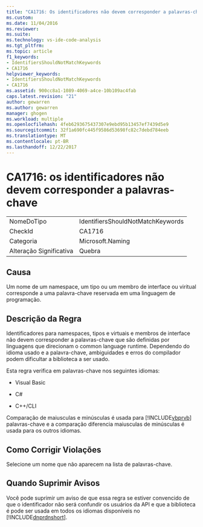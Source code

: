 ```yaml
---
title: "CA1716: Os identificadores não devem corresponder a palavras-chave | Microsoft Docs"
ms.custom: 
ms.date: 11/04/2016
ms.reviewer: 
ms.suite: 
ms.technology: vs-ide-code-analysis
ms.tgt_pltfrm: 
ms.topic: article
f1_keywords:
- IdentifiersShouldNotMatchKeywords
- CA1716
helpviewer_keywords:
- IdentifiersShouldNotMatchKeywords
- CA1716
ms.assetid: 900cc8a1-1089-4069-a4ce-10b109ac4fab
caps.latest.revision: "21"
author: gewarren
ms.author: gewarren
manager: ghogen
ms.workload: multiple
ms.openlocfilehash: 4feb6293675437307e9ebd95b13457ef7439d5e9
ms.sourcegitcommit: 32f1a690fc445f9586d53698fc82c7debd784eeb
ms.translationtype: MT
ms.contentlocale: pt-BR
ms.lasthandoff: 12/22/2017
---
```

# <a name="ca1716-identifiers-should-not-match-keywords"></a>CA1716: os identificadores não devem corresponder a palavras-chave
|||  
|-|-|  
|NomeDoTipo|IdentifiersShouldNotMatchKeywords|  
|CheckId|CA1716|  
|Categoria|Microsoft.Naming|  
|Alteração Significativa|Quebra|  
  
## <a name="cause"></a>Causa  
 Um nome de um namespace, um tipo ou um membro de interface ou viritual corresponde a uma palavra-chave reservada em uma linguagem de programação.  
  
## <a name="rule-description"></a>Descrição da Regra  
 Identificadores para namespaces, tipos e virtuais e membros de interface não devem corresponder a palavras-chave que são definidas por linguagens que direcionam o common language runtime. Dependendo do idioma usado e a palavra-chave, ambiguidades e erros do compilador podem dificultar a biblioteca a ser usado.  
  
 Esta regra verifica em palavras-chave nos seguintes idiomas:  
  
-   Visual Basic  
  
-   C#  
  
-   C++/CLI  
  
 Comparação de maiusculas e minúsculas é usada para [!INCLUDE[vbprvb](../code-quality/includes/vbprvb_md.md)] palavras-chave e a comparação diferencia maiusculas de minúsculas é usada para os outros idiomas.  
  
## <a name="how-to-fix-violations"></a>Como Corrigir Violações  
 Selecione um nome que não aparecem na lista de palavras-chave.  
  
## <a name="when-to-suppress-warnings"></a>Quando Suprimir Avisos  
 Você pode suprimir um aviso de que essa regra se estiver convencido de que o identificador não será confundir os usuários da API e que a biblioteca é pode ser usada em todos os idiomas disponíveis no [!INCLUDE[dnprdnshort](../code-quality/includes/dnprdnshort_md.md)].